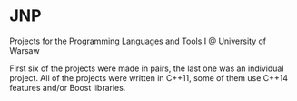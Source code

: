JNP
===

Projects for the Programming Languages and Tools I @ University of Warsaw

First six of the projects were made in pairs, the last one was an individual project. All of the projects were written in C++11, some of them use C++14 features and/or Boost libraries. 